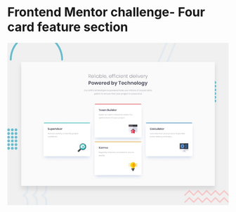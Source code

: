 # Frontend Mentor challenge- Four card feature section
![Design preview for the Four card feature section coding challenge](./design/desktop-preview.jpg)